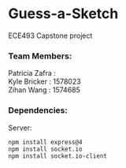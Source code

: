 # Guess-a-Sketch
ECE493 Capstone project

### Team Members:  
Patricia Zafra :    \
Kyle Bricker : 1578023\
Zihan Wang : 1574685  

### Dependencies:  

Server:  
```
npm install express@4  
npm install socket.io  
npm install socket.io-client  
```